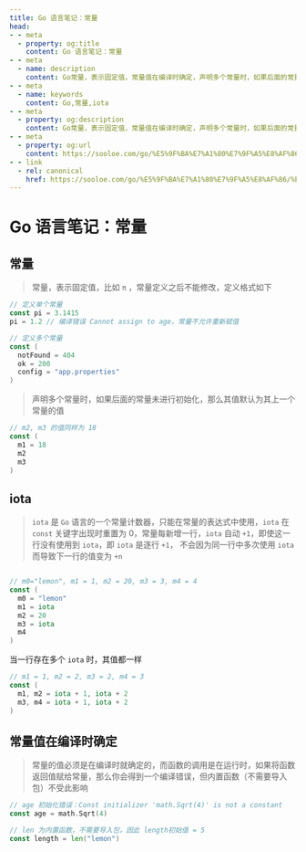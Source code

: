 ```yaml
---
title: Go 语言笔记：常量
head:
- - meta
  - property: og:title
    content: Go 语言笔记：常量
- - meta
  - name: description
    content: Go常量，表示固定值，常量值在编译时确定，声明多个常量时，如果后面的常量未进行初始化，那么其值默认为其上一个常量的值
- - meta
  - name: keywords
    content: Go,常量,iota
- - meta
  - property: og:description
    content: Go常量，表示固定值，常量值在编译时确定，声明多个常量时，如果后面的常量未进行初始化，那么其值默认为其上一个常量的值
- - meta
  - property: og:url
    content: https://sooloe.com/go/%E5%9F%BA%E7%A1%80%E7%9F%A5%E8%AF%86/%E5%B8%B8%E9%87%8F
- - link
  - rel: canonical
    href: https://sooloe.com/go/%E5%9F%BA%E7%A1%80%E7%9F%A5%E8%AF%86/%E5%B8%B8%E9%87%8F
---
```


# Go 语言笔记：常量

## 常量

> 常量，表示固定值，比如 `π` ，常量定义之后不能修改，定义格式如下

```go
// 定义单个常量
const pi = 3.1415
pi = 1.2 // 编译错误 Cannot assign to age，常量不允许重新赋值

// 定义多个常量
const (
  notFound = 404
  ok = 200
  config = "app.properties"
)
```

> 声明多个常量时，如果后面的常量未进行初始化，那么其值默认为其上一个常量的值

```go
// m2, m3 的值同样为 18
const (
  m1 = 18
  m2
  m3
)
```

  

## iota

> `iota` 是 `Go` 语言的一个常量计数器，只能在常量的表达式中使用，`iota` 在 `const` 关键字出现时重置为 0，常量每新增一行，`iota` 自动 `+1`，即使这一行没有使用到 `iota`，即 `iota` 是逐行 `+1`， 不会因为同一行中多次使用 `iota` 而导致下一行的值变为 `+n`

```go

// m0="lemon", m1 = 1, m2 = 20, m3 = 3, m4 = 4
const (
  m0 = "lemon"
  m1 = iota
  m2 = 20
  m3 = iota
  m4
)
```

当一行存在多个 `iota` 时，其值都一样

```go
// m1 = 1, m2 = 2, m3 = 2, m4 = 3
const (
  m1, m2 = iota + 1, iota + 2
  m3, m4 = iota + 1, iota + 2
)
```

  

## 常量值在编译时确定

> 常量的值必须是在编译时就确定的，而函数的调用是在运行时，如果将函数返回值赋给常量，那么你会得到一个编译错误，但内置函数（不需要导入包）不受此影响

```go
// age 初始化错误：Const initializer 'math.Sqrt(4)' is not a constant
const age = math.Sqrt(4) 

// len 为内置函数，不需要导入包，因此 length初始值 = 5
const length = len("lemon") 
```

  

